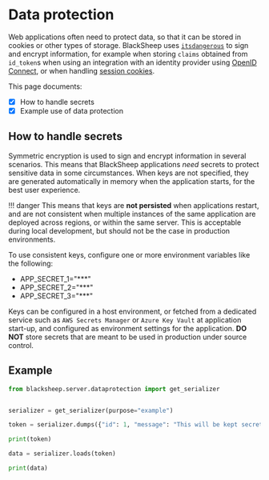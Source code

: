 # Data protection

Web applications often need to protect data, so that it can be stored in
cookies or other types of storage. BlackSheep uses [`itsdangerous`](https://pypi.org/project/itsdangerous/) to sign and encrypt
information, for example when storing `claims` obtained from `id_token`s when
using an integration with an identity provider using [OpenID
Connect](authentication.md#oidc), or when handling [session cookies](sessions.md).

This page documents:

- [X] How to handle secrets
- [X] Example use of data protection

## How to handle secrets

Symmetric encryption is used to sign and encrypt information in several
scenarios. This means that BlackSheep applications _need_ secrets to protect
sensitive data in some circumstances. When keys are not specified, they are
generated automatically in memory when the application starts, for the best
user experience.

!!! danger
    This means that keys are <strong>not persisted</strong> when applications
    restart, and are not consistent when multiple instances of the same
    application are deployed across regions, or within the same server. This is
    acceptable during local development, but should not be the case in
    production environments.

To use consistent keys, configure one or more environment variables like the
following:

* APP_SECRET_1="***"
* APP_SECRET_2="***"
* APP_SECRET_3="***"

Keys can be configured in a host environment, or fetched from a dedicated
service such as `AWS Secrets Manager` or `Azure Key Vault` at application
start-up, and configured as environment settings for the application.
<strong>DO NOT</strong> store secrets that are meant to be used in production
under source control.

## Example

```python
from blacksheep.server.dataprotection import get_serializer


serializer = get_serializer(purpose="example")

token = serializer.dumps({"id": 1, "message": "This will be kept secret"})

print(token)

data = serializer.loads(token)

print(data)
```
